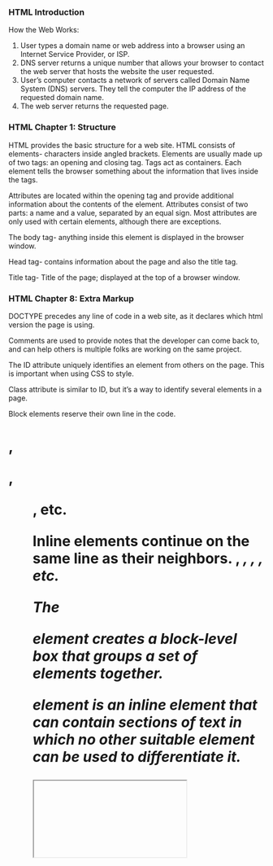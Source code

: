 ### HTML Introduction

How the Web Works:

1. User types a domain name or web address into a browser using an Internet Service Provider, or ISP.
2. DNS server returns a unique number that allows your browser to contact the web server that hosts the website the user requested.
3. User’s computer contacts a network of servers called Domain Name System (DNS) servers. They tell the computer the IP address of the requested domain name.
4. The web server returns the requested page.


### HTML Chapter 1: Structure
HTML provides the basic structure for a web site. HTML consists of elements- characters inside angled brackets. Elements are usually made up of two tags: an opening and closing tag. Tags act as containers. Each element tells the browser something about the information that lives inside the tags.

Attributes are located within the opening tag and provide additional information about the contents of the element. Attributes consist of two parts: a name and a value, separated by an equal sign. Most attributes are only used with certain elements, although there are exceptions. 

The body tag- anything inside this element is displayed in the browser window.

Head tag- contains information about the page and also the title tag.

Title tag- Title of the page; displayed at the top of a browser window.


### HTML Chapter 8: Extra Markup

DOCTYPE precedes any line of code in a web site, as it declares which html version the page is using. 

Comments are used to provide notes that the developer can come back to, and can help others is multiple folks are working on the same project. 

The ID attribute uniquely identifies an element from others on the page. This is important when using CSS to style.

Class attribute is similar to ID, but it’s a way to identify several elements in a page.

Block elements reserve their own line in the code. 
	<h1>, <p>, <ul>, etc.
	
Inline elements continue on the same line as their neighbors.
	<a>, <em>, <b>, <i>, etc.
	
The <div> element creates a block-level box that groups a set of elements together. 
	
<span> element is an inline element that can contain sections of text in which no other suitable element can be used to differentiate it.
	
<iframe> is used to embed another document into the web page.
	
<src> specifies the url of another page that is referenced.
	
The <meta> element contains information about the web page and lives inside the <head> element. It is an empty element. The information contained doesn’t appear in the page, but contains useful information provided to search engines, such as description and keywords.


### HTML Chapter 17: HTML5 Layout
The <header> & <footer> elements can be used to create headers and footers for an entire page or for a specific section of a page, such as an <article> or <section>.
	
The navigation <nav> element contains the major navigational blocks on a site.
	
<article> elements contain parts of a page that stand alone and could potentially be syndicated, such as a blog entry or forum post.
	
The <aside> element, when inside an <article> contains information related to the article but not essential to the overall meaning. When outside, it contains information related to the entire page, such as links to other parts of the site or a search box.
	
<section> elements group related content together, but should not be used to wrap an entire page.


### HTML Chapter 18: Process & Design

WHO?		Every website should be designed with the target audience in mind.
WHY?		Understand the motivations for why someone would come to a site.
		Identify the specific goals of the visitor.
WHAT?		What are they trying to achieve? 
		Look at the reasons why and identify what they need to meet their goals.

Site maps are diagrams of the structure of the site and are important when creating the layout of a site.

A wireframe is a basic mockup of how the page will be designed. This is crucial to making sure all of the necessary site information is included.

		
### JS Introduction

JavaScript creates more interactive web pages by accessing and modifying content while it is being viewed. 

It responds to what the user does, such as selecting a particular button or link or hovering over an element.


### JS Chapter 1: The ABC of Programming
A script is a series of instructions a computer can follow to achieve a particular goal.

Writing a script requires first defining the goal of the script then identifying the individual tasks necessary to achieve the goal.

High level views of the tasks can be represented using a flowchart. 
